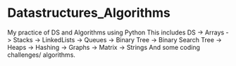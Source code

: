 # Datastructures_Algorithms
My practice of DS and Algorithms using Python
This includes
DS
-> Arrays
-> Stacks
-> LinkedLists
-> Queues
-> Binary Tree
-> Binary Search Tree
-> Heaps
-> Hashing
-> Graphs
-> Matrix
-> Strings
And some coding challenges/ algorithms.
